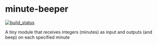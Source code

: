 # minute-beeper
[![build_status](https://travis-ci.org/c33k/minute-beeper.svg)](https://travis-ci.org/c33k/minute-beeper)

A tiny module that receives integers (minutes) as input and outputs (and beep) on each specified minute


